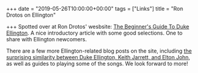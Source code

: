 +++
date = "2019-05-26T10:00:00+00:00"
tags = ["Links"]
title = "Ron Drotos on Ellington"

+++
Spotted over at Ron Drotos' wesbsite: [The Beginner's Guide To Duke Ellington](https://keyboardimprov.com/the-beginners-guide-to-duke-ellington/). A nice introductory article with some good selections. One to share with Ellington newcomers.

There are a few more Ellington-related blog posts on the site, including [the surprising similarity between Duke Ellington, Keith Jarrett, and Elton John](https://keyboardimprov.com/the-surprising-similarity-between-duke-ellington-keith-jarrett-and-elton-john), as well as guides to playing some of the songs. We look forward to more!

<!--more-->